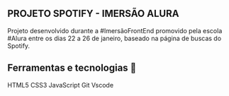 PROJETO SPOTIFY - IMERSÃO ALURA
-----------
Projeto desenvolvido durante a #ImersãoFrontEnd promovido pela escola #Alura entre os dias 22 a 26 de janeiro, baseado na página de buscas do Spotify.

Ferramentas e tecnologias 🔨
-----------
HTML5 CSS3 JavaScript Git Vscode
